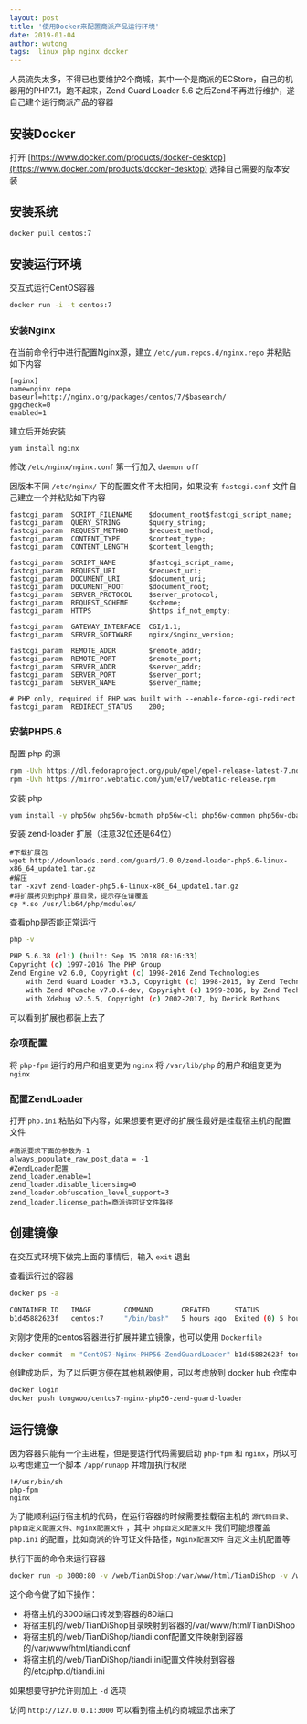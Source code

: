 ```yaml
---
layout: post
title: '使用Docker来配置商派产品运行环境'
date: 2019-01-04
author: wutong
tags:  linux php nginx docker
---
```


人员流失太多，不得已也要维护2个商城，其中一个是商派的ECStore，自己的机器用的PHP7.1，跑不起来，Zend Guard Loader 5.6 之后Zend不再进行维护，遂自己建个运行商派产品的容器


## 安装Docker

打开 [https://www.docker.com/products/docker-desktop](https://www.docker.com/products/docker-desktop) 选择自己需要的版本安装

## 安装系统

```bash
docker pull centos:7
```

## 安装运行环境

交互式运行CentOS容器

```bash
docker run -i -t centos:7
```


### 安装Nginx

在当前命令行中进行配置Nginx源，建立 `/etc/yum.repos.d/nginx.repo` 并粘贴如下内容

```
[nginx]
name=nginx repo
baseurl=http://nginx.org/packages/centos/7/$basearch/
gpgcheck=0
enabled=1
```

建立后开始安装

```bash
yum install nginx
```

修改 `/etc/nginx/nginx.conf` 第一行加入 `daemon off`

因版本不同 `/etc/nginx/` 下的配置文件不太相同，如果没有 `fastcgi.conf` 文件自己建立一个并粘贴如下内容

```
fastcgi_param  SCRIPT_FILENAME    $document_root$fastcgi_script_name;
fastcgi_param  QUERY_STRING       $query_string;
fastcgi_param  REQUEST_METHOD     $request_method;
fastcgi_param  CONTENT_TYPE       $content_type;
fastcgi_param  CONTENT_LENGTH     $content_length;

fastcgi_param  SCRIPT_NAME        $fastcgi_script_name;
fastcgi_param  REQUEST_URI        $request_uri;
fastcgi_param  DOCUMENT_URI       $document_uri;
fastcgi_param  DOCUMENT_ROOT      $document_root;
fastcgi_param  SERVER_PROTOCOL    $server_protocol;
fastcgi_param  REQUEST_SCHEME     $scheme;
fastcgi_param  HTTPS              $https if_not_empty;

fastcgi_param  GATEWAY_INTERFACE  CGI/1.1;
fastcgi_param  SERVER_SOFTWARE    nginx/$nginx_version;

fastcgi_param  REMOTE_ADDR        $remote_addr;
fastcgi_param  REMOTE_PORT        $remote_port;
fastcgi_param  SERVER_ADDR        $server_addr;
fastcgi_param  SERVER_PORT        $server_port;
fastcgi_param  SERVER_NAME        $server_name;

# PHP only, required if PHP was built with --enable-force-cgi-redirect
fastcgi_param  REDIRECT_STATUS    200;
```


### 安装PHP5.6

配置 php 的源

```bash
rpm -Uvh https://dl.fedoraproject.org/pub/epel/epel-release-latest-7.noarch.rpm
rpm -Uvh https://mirror.webtatic.com/yum/el7/webtatic-release.rpm
```

安装 php

```bash
yum install -y php56w php56w-bcmath php56w-cli php56w-common php56w-dba php56w-devel php56w-embedded php56w-enchant php56w-fpm php56w-gd php56w-imap php56w-interbase php56w-intl php56w-ldap php56w-mbstring php56w-mcrypt php56w-mssql php56w-mysqlnd php56w-odbc php56w-opcache php56w-pdo php56w-pear php56w-pecl-apcu php56w-pecl-apcu-devel php56w-pecl-gearman php56w-pecl-geoip php56w-pecl-igbinary php56w-pecl-igbinary-devel php56w-pecl-imagick php56w-pecl-imagick-devel php56w-pecl-memcache php56w-pecl-memcached php56w-pecl-mongodb php56w-pecl-redis php56w-pecl-xdebug php56w-pgsql php56w-phpdbg php56w-process php56w-pspell php56w-recode php56w-snmp php56w-soap php56w-tidy php56w-xml php56w-xmlrpc 
```

安装 zend-loader 扩展（注意32位还是64位）

```
#下载扩展包
wget http://downloads.zend.com/guard/7.0.0/zend-loader-php5.6-linux-x86_64_update1.tar.gz
#解压
tar -xzvf zend-loader-php5.6-linux-x86_64_update1.tar.gz
#将扩展拷贝到php扩展目录，提示存在请覆盖
cp *.so /usr/lib64/php/modules/
```

查看php是否能正常运行

```bash
php -v

PHP 5.6.38 (cli) (built: Sep 15 2018 08:16:33)
Copyright (c) 1997-2016 The PHP Group
Zend Engine v2.6.0, Copyright (c) 1998-2016 Zend Technologies
    with Zend Guard Loader v3.3, Copyright (c) 1998-2015, by Zend Technologies
    with Zend OPcache v7.0.6-dev, Copyright (c) 1999-2016, by Zend Technologies
    with Xdebug v2.5.5, Copyright (c) 2002-2017, by Derick Rethans
```

可以看到扩展也都装上去了

### 杂项配置

将 `php-fpm` 运行的用户和组变更为 `nginx`
将 `/var/lib/php` 的用户和组变更为 `nginx`

### 配置ZendLoader

打开 `php.ini` 粘贴如下内容，如果想要有更好的扩展性最好是挂载宿主机的配置文件

```
#商派要求下面的参数为-1
always_populate_raw_post_data = -1
#ZendLoader配置
zend_loader.enable=1
zend_loader.disable_licensing=0
zend_loader.obfuscation_level_support=3
zend_loader.license_path=商派许可证文件路径
```

## 创建镜像

在交互式环境下做完上面的事情后，输入 `exit` 退出

查看运行过的容器

```bash
docker ps -a

CONTAINER ID   IMAGE        COMMAND       CREATED      STATUS                     PORTS      NAMES
b1d45882623f   centos:7     "/bin/bash"   5 hours ago  Exited (0) 5 hours ago                admiring_newton
```

对刚才使用的centos容器进行扩展并建立镜像，也可以使用 `Dockerfile`

```bash
docker commit -m "CentOS7-Nginx-PHP56-ZendGuardLoader" b1d45882623f tongwoo/centos7-nginx-php56-zend-guard-loader
```

创建成功后，为了以后更方便在其他机器使用，可以考虑放到 docker hub 仓库中

```bash
docker login
docker push tongwoo/centos7-nginx-php56-zend-guard-loader
```

## 运行镜像

因为容器只能有一个主进程，但是要运行代码需要启动 `php-fpm` 和 `nginx`，所以可以考虑建立一个脚本 `/app/runapp` 并增加执行权限

```
!#/usr/bin/sh
php-fpm
nginx
```

为了能顺利运行宿主机的代码，在运行容器的时候需要挂载宿主机的 `源代码目录、php自定义配置文件、Nginx配置文件` ，其中 `php自定义配置文件` 我们可能想覆盖 `php.ini` 的配置，比如商派的许可证文件路径，`Nginx配置文件` 自定义主机配置等

执行下面的命令来运行容器

```bash
docker run -p 3000:80 -v /web/TianDiShop:/var/www/html/TianDiShop -v /web/TianDiShop/tiandi.conf:/var/www/html/tiandi.conf -v /web/TianDiShop/tiandi.ini:/etc/php.d/tiandi.ini tongwoo/centos7-nginx-php56-zend-guard-loader /app/runapp
```

这个命令做了如下操作：

 - 将宿主机的3000端口转发到容器的80端口
 - 将宿主机的/web/TianDiShop目录映射到容器的/var/www/html/TianDiShop
 - 将宿主机的/web/TianDiShop/tiandi.conf配置文件映射到容器的/var/www/html/tiandi.conf
 - 将宿主机的/web/TianDiShop/tiandi.ini配置文件映射到容器的/etc/php.d/tiandi.ini

如果想要守护允许则加上 `-d` 选项

访问 `http://127.0.0.1:3000` 可以看到宿主机的商城显示出来了
    


